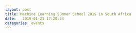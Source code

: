 ```yaml
---
layout: post
title: Machine Learning Summer School 2019 in South Africa
date:   2019-01-21 17:20:34
categories: events
---
```

